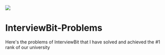 <img src = "https://www.google.com/url?sa=i&url=https%3A%2F%2Fwww.interviewbit.com%2F&psig=AOvVaw3ejiU-kUmjh5qDJjucWAKD&ust=1602139093890000&source=images&cd=vfe&ved=0CAIQjRxqFwoTCICFkLLvoewCFQAAAAAdAAAAABAD">

# InterviewBit-Problems
Here's the problems of InterviewBit that I have solved and achieved the #1 rank of our university
